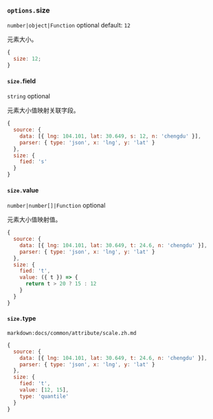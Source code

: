 ### `options.`size

`number|object|Function` optional default: `12`

元素大小。

```js
{
  size: 12;
}
```

#### `size.`field

`string` optional

元素大小值映射关联字段。

```js
{
  source: {
    data: [{ lng: 104.101, lat: 30.649, s: 12, n: 'chengdu' }],
    parser: { type: 'json', x: 'lng', y: 'lat' }
  },
  size: {
    fied: 's'
  }
}
```

#### `size.`value

`number|number[]|Function` optional

元素大小值映射值。

```js
{
  source: {
    data: [{ lng: 104.101, lat: 30.649, t: 24.6, n: 'chengdu' }],
    parser: { type: 'json', x: 'lng', y: 'lat' }
  },
  size: {
    fied: 't',
    value: ({ t }) => {
      return t > 20 ? 15 : 12
    }
  }
}
```

#### `size.`type

`markdown:docs/common/attribute/scale.zh.md`

```js
{
  source: {
    data: [{ lng: 104.101, lat: 30.649, t: 24.6, n: 'chengdu' }],
    parser: { type: 'json', x: 'lng', y: 'lat' }
  },
  size: {
    fied: 't',
    value: [12, 15],
    type: 'quantile'
  }
}
```
